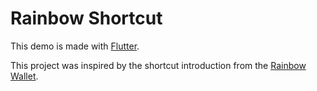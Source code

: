 # Rainbow Shortcut

This demo is made with [Flutter](https://flutter.dev).

This project was inspired by the shortcut introduction from the [Rainbow Wallet](https://rainbow.me).